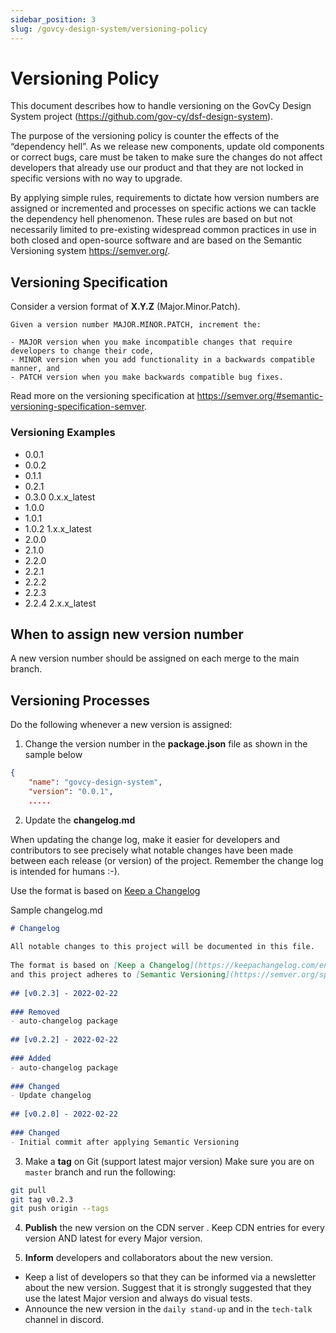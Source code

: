 ```yaml
---
sidebar_position: 3
slug: /govcy-design-system/versioning-policy
---
```


# Versioning Policy

This document describes how to handle versioning on the GovCy Design System project (https://github.com/gov-cy/dsf-design-system).

The purpose of the versioning policy is counter the effects of the “dependency hell”. As we release new components, update old components or correct bugs, care must be taken to make sure the changes do not affect developers that already use our product and that they are not locked in specific versions with no way to upgrade. 

By applying simple rules, requirements to dictate how version numbers are assigned or incremented and processes on specific actions we can tackle the dependency hell phenomenon. These rules are based on but not necessarily limited to pre-existing widespread common practices in use in both closed and open-source software and are based on the Semantic Versioning system https://semver.org/. 

## Versioning Specification
Consider a version format of **X.Y.Z** (Major.Minor.Patch). 

    Given a version number MAJOR.MINOR.PATCH, increment the:
    
    - MAJOR version when you make incompatible changes that require developers to change their code,
    - MINOR version when you add functionality in a backwards compatible manner, and
    - PATCH version when you make backwards compatible bug fixes.

Read more on the versioning specification at https://semver.org/#semantic-versioning-specification-semver.

### Versioning Examples

- 0.0.1 
- 0.0.2
- 0.1.1
- 0.2.1
- 0.3.0 0.x.x_latest
- 1.0.0 
- 1.0.1 
- 1.0.2 1.x.x_latest
- 2.0.0
- 2.1.0
- 2.2.0
- 2.2.1
- 2.2.2
- 2.2.3
- 2.2.4 2.x.x_latest

## When to assign new version number
A new version number should be assigned on each merge to the main branch.

## Versioning Processes
Do the following whenever a new version is assigned:

1. Change the version number in the **package.json** file as shown in the sample below

```json
{
    "name": "govcy-design-system",
    "version": "0.0.1",
    .....
```

2. Update the **changelog.md**

When updating the change log, make it easier for developers and contributors to see precisely what notable changes have been made between each release (or version) of the project. Remember the change log is intended for humans :-). 

Use the format is based on [Keep a Changelog](https://keepachangelog.com/en/1.0.0/)

Sample changelog.md

```markdown
# Changelog
 
All notable changes to this project will be documented in this file.
 
The format is based on [Keep a Changelog](https://keepachangelog.com/en/1.0.0/)
and this project adheres to [Semantic Versioning](https://semver.org/spec/v2.0.0.html).
 
## [v0.2.3] - 2022-02-22
 
### Removed
- auto-changelog package
 
## [v0.2.2] - 2022-02-22
 
### Added
- auto-changelog package
 
### Changed
- Update changelog
 
## [v0.2.0] - 2022-02-22
 
### Changed
- Initial commit after applying Semantic Versioning
```

3. Make a **tag** on Git (support latest major version)
Make sure you are on `master` branch and run the following:

```bash
git pull
git tag v0.2.3
git push origin --tags
```

4. **Publish** the new version on the CDN server . Keep CDN entries for every version AND latest for every Major version. 

5. **Inform** developers and collaborators about the new version. 

- Keep a list of developers so that they can be informed via a newsletter about the new version. 
Suggest that it is strongly suggested that they use the latest Major version and always do visual tests.
- Announce the new version in the `daily stand-up` and in the `tech-talk` channel in discord. 


